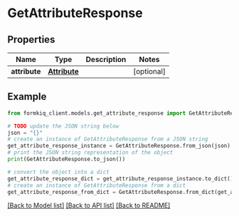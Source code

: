 # GetAttributeResponse


## Properties

Name | Type | Description | Notes
------------ | ------------- | ------------- | -------------
**attribute** | [**Attribute**](Attribute.md) |  | [optional] 

## Example

```python
from formkiq_client.models.get_attribute_response import GetAttributeResponse

# TODO update the JSON string below
json = "{}"
# create an instance of GetAttributeResponse from a JSON string
get_attribute_response_instance = GetAttributeResponse.from_json(json)
# print the JSON string representation of the object
print(GetAttributeResponse.to_json())

# convert the object into a dict
get_attribute_response_dict = get_attribute_response_instance.to_dict()
# create an instance of GetAttributeResponse from a dict
get_attribute_response_from_dict = GetAttributeResponse.from_dict(get_attribute_response_dict)
```
[[Back to Model list]](../README.md#documentation-for-models) [[Back to API list]](../README.md#documentation-for-api-endpoints) [[Back to README]](../README.md)


